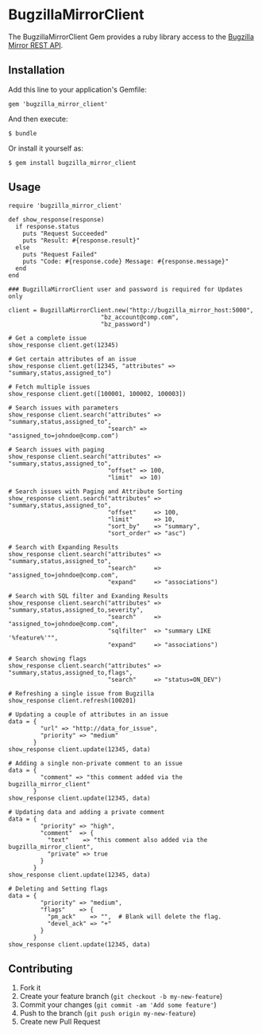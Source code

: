 # BugzillaMirrorClient

The BugzillaMirrorClient Gem provides a ruby library access to the [Bugzilla
Mirror REST API](https://github.com/ManageIQ/bugzilla_mirror).

## Installation

Add this line to your application's Gemfile:

    gem 'bugzilla_mirror_client'

And then execute:

    $ bundle

Or install it yourself as:

    $ gem install bugzilla_mirror_client

## Usage

```
require 'bugzilla_mirror_client'

def show_response(response)
  if response.status
    puts "Request Succeeded"
    puts "Result: #{response.result}" 
  else
    puts "Request Failed"
    puts "Code: #{response.code} Message: #{response.message}"
  end
end
  
### BugzillaMirrorClient user and password is required for Updates only

client = BugzillaMirrorClient.new("http://bugzilla_mirror_host:5000",
                          "bz_account@comp.com",
                          "bz_password")

# Get a complete issue
show_response client.get(12345)

# Get certain attributes of an issue
show_response client.get(12345, "attributes" => "summary,status,assigned_to")

# Fetch multiple issues
show_response client.get([100001, 100002, 100003])

# Search issues with parameters
show_response client.search("attributes" => "summary,status,assigned_to",
                            "search" => "assigned_to=johndoe@comp.com")

# Search issues with paging
show_response client.search("attributes" => "summary,status,assigned_to",
                            "offset" => 100,
                            "limit"  => 10)

# Search issues with Paging and Attribute Sorting
show_response client.search("attributes" => "summary,status,assigned_to",
                            "offset"     => 100,
                            "limit"      => 10,
                            "sort_by"    => "summary",
                            "sort_order" => "asc")
 
# Search with Expanding Results
show_response client.search("attributes" => "summary,status,assigned_to",
                            "search"     => "assigned_to=johndoe@comp.com",
                            "expand"     => "associations")   
                            
# Search with SQL filter and Exanding Results
show_response client.search("attributes" => "summary,status,assigned_to,severity",
                            "search"     => "assigned_to=johndoe@comp.com",
                            "sqlfilter"  => "summary LIKE '%feature%'"",
                            "expand"     => "associations")
                            
# Search showing flags
show_response client.search("attributes" => "summary,status,assigned_to,flags",
                            "search"     => "status=ON_DEV")

# Refreshing a single issue from Bugzilla
show_response client.refresh(100201)

# Updating a couple of attributes in an issue
data = {
         "url" => "http://data_for_issue",
         "priority" => "medium"
       }
show_response client.update(12345, data)   

# Adding a single non-private comment to an issue
data = {
         "comment" => "this comment added via the bugzilla_mirror_client"
       }
show_response client.update(12345, data)  

# Updating data and adding a private comment
data = {
         "priority" => "high",
         "comment"  => {
           "text"    => "this comment also added via the bugzilla_mirror_client",
           "private" => true
         }
       }
show_response client.update(12345, data)  

# Deleting and Setting flags
data = {
         "priority" => "medium",
         "flags"    => {
           "pm_ack"    => "",  # Blank will delete the flag.
           "devel_ack" => "+"
         }
       }
show_response client.update(12345, data)    
```

## Contributing

1. Fork it
2. Create your feature branch (`git checkout -b my-new-feature`)
3. Commit your changes (`git commit -am 'Add some feature'`)
4. Push to the branch (`git push origin my-new-feature`)
5. Create new Pull Request

